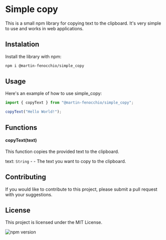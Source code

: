 # Simple copy

This is a small npm library for copying text to the clipboard. It's very simple to use and works in web applications.

## Instalation

Install the library with npm:

```bash
npm i @martin-fenocchio/simple_copy
```

## Usage

Here's an example of how to use simple_copy:

```javascript
import { copyText } from "@martin-fenocchio/simple_copy";

copyText("Hello World!");
```

## Functions

#### copyText(text)

This function copies the provided text to the clipboard.

text: `String` - - The text you want to copy to the clipboard.

## Contributing

If you would like to contribute to this project, please submit a pull request with your suggestions.

## License

This project is licensed under the MIT License.

![npm version](https://img.shields.io/npm/v/@martin-fenocchio/simple_copy)
